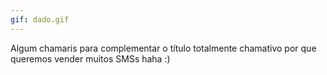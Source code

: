 ```yaml
---
gif: dado.gif
---
```


Algum chamaris para complementar o título totalmente chamativo por que queremos vender muitos SMSs haha :)